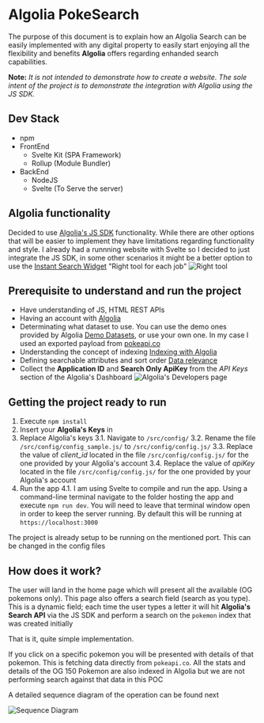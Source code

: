 # Algolia PokeSearch

The purpose of this document is to explain how an Algolia Search can be easily implemented with any digital property to easily start enjoying all the flexibility and benefits **Algolia** offers regarding enhanded search capabilities.

**Note:** *It is not intended to demonstrate how to create a website. The sole intent of the project is to demonstrate the integration with Algolia using the JS SDK.*

## Dev Stack
*	npm
*	FrontEnd
	*	Svelte Kit (SPA Framework)
	*	Rollup (Module Bundler)
*	BackEnd
	*	NodeJS
	*	Svelte (To Serve the server)

## Algolia functionality
Decided to use [Algolia's JS SDK](https://www.algolia.com/doc/api-client/getting-started/install/javascript/?client=javascript) functionality. While there are other options that will be easier to implement they have limitations regarding functionality and style. I already had a runnning website with Svelte so I decided to just integrate the JS SDK, in some other scenarios it might be a better option to use the [Instant Search Widget](https://community.algolia.com/#instantsearch) "Right tool for each job"
![Right tool](https://media.giphy.com/media/l1Kum52Ai1QUFmMN2/giphy.gif)

## Prerequisite to understand and run the project

*	Have understanding of JS, HTML REST APIs
*	Having an account with [Algolia](https://www.algolia.com)
*	Determinating what dataset to use. You can use the demo ones provided by Algolia [Demo Datasets](https://github.com/algolia/datasets), or use your own one. In my case I used an exported payload from [pokeapi.co](www.pokeapi.co)
*	Understanding the concept of indexing [Indexing with Algolia](https://www.algolia.com/doc/guides/indexing/indexing-overview/#overview)
*	Defining searchable attributes and sort order [Data relevance](https://www.algolia.com/doc/guides/getting-started/the-implementation-process/#configuring-relevance)
*	Collect the **Application ID** and **Search Only ApiKey** from the *API Keys* section of the Algolia's Dashboard
![Algolia's Developers page](https://www.arguinzon.es/public/images/algolia/algoliaKeys.png)

## Getting the project ready to run

1. Execute	`npm install`
2. Insert your **Algolia's Keys** in 
3. Replace Algolia's keys
	3.1. Navigate to `/src/config/`
	3.2. Rename the file `/src/config/config_sample.js/` to `/src/config/config.js/`
	3.3. Replace the value of *client_id* located in the file `/src/config/config.js/` for the one provided by your Algolia's account
	3.4. Replace the value of *apiKey* located in the file `/src/config/config.js/` for the one provided by your Algolia's account
4. Run the app
	4.1. I am using Svelte to compile and run the app.
	Using a command-line terminal navigate to the folder hosting the app and execute `npm run dev`. You will need to leave that terminal window open in order to keep the server running. By default this will be running at `https://localhost:3000`
	
The project is already setup to be running on the mentioned port. This can be changed in the config files

## How does it work?

The user will land in the home page which will present all the available (OG pokemons only). This page also offers a search field (search as you type). This is a dynamic field; each time the user types a letter it will hit **Algolia's Search API** via the JS SDK and perform a search on the `pokemon` index that was created initially 

That is it, quite simple implementation. 

If you click on a specific pokemon you will be presented with details of that pokemon. This is fetching data directly from `pokeapi.co`. All the stats and details of the OG 150 Pokemon are also indexed in Algolia but we are not performing search against that data in this POC

A detailed sequence diagram of the operation can be found next

![Sequence Diagram](https://www.arguinzon.es/public/images/algolia/sequenceDiagram.png)
